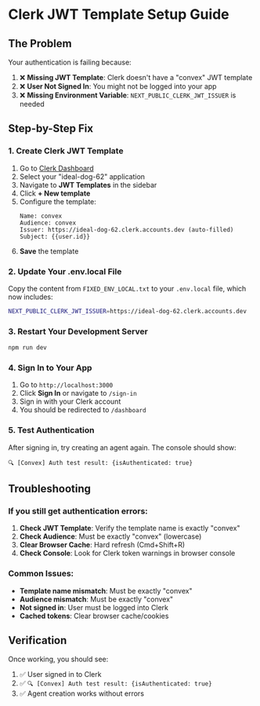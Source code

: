# Clerk JWT Template Setup Guide

## The Problem
Your authentication is failing because:
1. ❌ **Missing JWT Template**: Clerk doesn't have a "convex" JWT template
2. ❌ **User Not Signed In**: You might not be logged into your app
3. ❌ **Missing Environment Variable**: `NEXT_PUBLIC_CLERK_JWT_ISSUER` is needed

## Step-by-Step Fix

### 1. Create Clerk JWT Template
1. Go to [Clerk Dashboard](https://dashboard.clerk.com)
2. Select your "ideal-dog-62" application
3. Navigate to **JWT Templates** in the sidebar
4. Click **+ New template**
5. Configure the template:
   ```
   Name: convex
   Audience: convex
   Issuer: https://ideal-dog-62.clerk.accounts.dev (auto-filled)
   Subject: {{user.id}}
   ```
6. **Save** the template

### 2. Update Your .env.local File
Copy the content from `FIXED_ENV_LOCAL.txt` to your `.env.local` file, which now includes:
```bash
NEXT_PUBLIC_CLERK_JWT_ISSUER=https://ideal-dog-62.clerk.accounts.dev
```

### 3. Restart Your Development Server
```bash
npm run dev
```

### 4. Sign In to Your App
1. Go to `http://localhost:3000`
2. Click **Sign In** or navigate to `/sign-in`
3. Sign in with your Clerk account
4. You should be redirected to `/dashboard`

### 5. Test Authentication
After signing in, try creating an agent again. The console should show:
```
🔍 [Convex] Auth test result: {isAuthenticated: true}
```

## Troubleshooting

### If you still get authentication errors:

1. **Check JWT Template**: Verify the template name is exactly "convex"
2. **Check Audience**: Must be exactly "convex" (lowercase)
3. **Clear Browser Cache**: Hard refresh (Cmd+Shift+R)
4. **Check Console**: Look for Clerk token warnings in browser console

### Common Issues:
- **Template name mismatch**: Must be exactly "convex"
- **Audience mismatch**: Must be exactly "convex" 
- **Not signed in**: User must be logged into Clerk
- **Cached tokens**: Clear browser cache/cookies

## Verification
Once working, you should see:
1. ✅ User signed in to Clerk
2. ✅ `🔍 [Convex] Auth test result: {isAuthenticated: true}`
3. ✅ Agent creation works without errors

